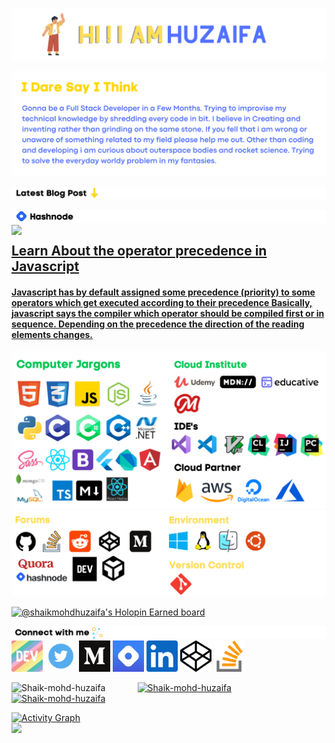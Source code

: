 ![](https://github.com/Shaik-mohd-huzaifa/Shaik-mohd-huzaifa/blob/87d553b3fb46dce02d3dda06bc95a618713affe9/HI%20!!%20I%20AM%20SHAIK.png)

![](https://github.com/Shaik-mohd-huzaifa/Shaik-mohd-huzaifa/blob/d3966bab57806c7107638561a8cb2339b927cd1d/I%20Dare%20Say%20I%20Think.png)

![](https://github.com/Shaik-mohd-huzaifa/Shaik-mohd-huzaifa/blob/fb4f744400e3de30099c59702554af2cba3a92e9/Latest%20Blog%20Post.png)

<!-- HASHNODE BLOGS-->
![](https://github.com/Shaik-mohd-huzaifa/Shaik-mohd-huzaifa/blob/fb4f744400e3de30099c59702554af2cba3a92e9/On%20Hashnode.png)
<a href="https://huzaifa.hashnode.dev/what-is-operator-precedence-in-javascript"><img width="60%" align="left" src="https://huzaifa.hashnode.dev/_next/image?url=https%3A%2F%2Fcdn.hashnode.com%2Fres%2Fhashnode%2Fimage%2Fupload%2Fv1666921469156%2Fsjs8m0RXZ.png%3Fw%3D1600%26h%3D840%26fit%3Dcrop%26crop%3Dentropy%26auto%3Dcompress%2Cformat%26format%3Dwebp&w=1920&q=75">
<h2><a href="https://huzaifa.hashnode.dev/what-is-operator-precedence-in-javascript">Learn About the operator precedence in Javascript</h2>
<h4>Javascript has by default assigned some precedence (priority) to some operators which get executed according to their precedence
Basically, javascript says the compiler which operator should be compiled first or in sequence. Depending on the precedence the direction of the reading elements changes.</h4>
</a>



<img src="https://github.com/Shaik-mohd-huzaifa/Shaik-mohd-huzaifa/blob/ec882c9fa90b89f708a2fcc7b008fd55a6c40384/Modified%20Github%20pro.png">

<img src="https://github.com/Shaik-mohd-huzaifa/Shaik-mohd-huzaifa/blob/57fc2ed23beb0e742c866d9bcc439f9e950befad/Untitled%20design.png">

[![@shaikmohdhuzaifa's Holopin Earned board](https://holopin.me/shaikmohdhuzaifa)](https://holopin.io/@shaikmohdhuzaifa)


![](https://github.com/Shaik-mohd-huzaifa/Shaik-mohd-huzaifa/blob/fa98731ef46e24653986a9719d46d248d4caca67/Connect%20with%20me.png)
<a href="https://dev.to/shaikmohdhuzaifa"><img width="50px" src="https://github.com/Shaik-mohd-huzaifa/Shaik-mohd-huzaifa/blob/fa98731ef46e24653986a9719d46d248d4caca67/dev-rainbow.png"></a>
<a href="https://twitter.com/ShaikMohdHuzaif"><img width="50px" src="https://github.com/Shaik-mohd-huzaifa/Shaik-mohd-huzaifa/blob/b9aa344600fe7d454994cd566c0403eaaa0afa97/social-media-twitter-logo-blue-isolated-free-vector.jpg"></a>
<a href="https://medium.com/@shaikmohdhuz"><img width="50px" src="https://github.com/Shaik-mohd-huzaifa/Shaik-mohd-huzaifa/blob/fa98731ef46e24653986a9719d46d248d4caca67/medium-logo-93CDCF6451-seeklogo.com.png"></a>
<a href="https://hashnode.com/@ShaikMohdHuzaifa" alt="Hashnode Profile link"><img width="50px" src="https://github.com/Shaik-mohd-huzaifa/Shaik-mohd-huzaifa/blob/fa98731ef46e24653986a9719d46d248d4caca67/unnamed%20(1).png" alt="Hashnode Logo"></a>
<a href="https://www.linkedin.com/in/shaik-mohd-huzaifa-7b0804208/"><img width="50px" src="https://github.com/Shaik-mohd-huzaifa/Shaik-mohd-huzaifa/blob/fa98731ef46e24653986a9719d46d248d4caca67/unnamed.png"></a>
<a href="https://codepen.io/Shaikhuzaifa"><img width="50px" src="https://github.com/Shaik-mohd-huzaifa/Shaik-mohd-huzaifa/blob/b8f0256216addd8e05bcc2f376a74cdad18aafe1/2111501.png"></a>
<a href="https://stackoverflow.com/users/17464962/shaik-mohammed-huzaifa"><img width="50px" src="https://github.com/Shaik-mohd-huzaifa/Shaik-mohd-huzaifa/blob/b8f0256216addd8e05bcc2f376a74cdad18aafe1/2111628.png">

<p width="100%">
<img align="left" width="40%" src="https://github-readme-stats.vercel.app/api/top-langs?username=Shaik-mohd-huzaifa&show_icons=true&locale=en&layout=compact" alt="Shaik-mohd-huzaifa" /><!--
--><img width="48%" src="https://github-readme-stats.vercel.app/api?username=Shaik-mohd-huzaifa&show_icons=true&locale=en" alt="Shaik-mohd-huzaifa" />
<img width="100%" height="200px" src="https://github-readme-streak-stats.herokuapp.com/?user=Shaik-mohd-huzaifa&" alt="Shaik-mohd-huzaifa" /></p>

![Activity Graph](https://activity-graph.herokuapp.com/graph?username=Shaik-mohd-huzaifa&theme=dracula)
<br>
![](https://komarev.com/ghpvc/?username=Shaik-mohd-huzaifa&color=dc143c)
<!---
Shaik-mohd-huzaifa/Shaik-mohd-huzaifa is a ✨ special ✨ repository because its `README.md` (this file) appears on your GitHub profile.
You can click the Preview link to take a look at your changes.
--->
